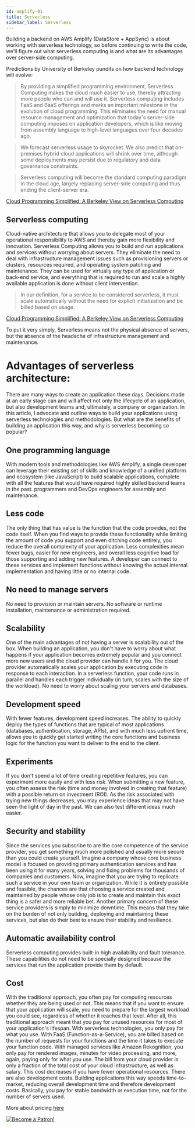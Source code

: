 ```yaml
---
id: amplify-01
title: Serverless
sidebar_label: Serverless
---
```


Building a backend on AWS Amplify (DataStore + AppSync) is about working with serverless technology, so before continuing to write the code, we'll figure out what serverless computing is and what are its advantages over server-side computing.

Predictions by University of Berkeley pundits on how backend technology will evolve:

> By providing a simplified programming environment, Serverless Computing makes the cloud much easier to use, thereby attracting more people who can and will use it. Serverless computing includes FaaS and BaaS offerings and marks an important milestone in the evolution of cloud programming. This eliminates the need for manual resource management and optimization that today's server-side computing imposes on application developers, which is like moving from assembly language to high-level languages ​​over four decades ago.

> We forecast serverless usage to skyrocket. We also predict that on-premises hybrid cloud applications will shrink over time, although some deployments may persist due to regulatory and data governance constraints.

> Serverless computing will become the standard computing paradigm in the cloud age, largely replacing server-side computing and thus ending the client-server era.

[Cloud Programming Simplified: A Berkeley View on Serverless Computing](https://www2.eecs.berkeley.edu/Pubs/TechRpts/2019/EECS-2019-3.pdf)

## Serverless computing

Cloud-native architecture that allows you to delegate most of your operational responsibility to AWS and thereby gain more flexibility and innovation. Serverless Computing allows you to build and run applications and services without worrying about servers. They eliminate the need to deal with infrastructure management issues such as provisioning servers or clusters, resources required, and operating system patching and maintenance. They can be used for virtually any type of application or back-end service, and everything that is required to run and scale a highly available application is done without client intervention.

> In our definition, for a service to be considered serverless, it must scale automatically without the need for explicit initialization and be billed based on usage.

[Cloud Programming Simplified: A Berkeley View on Serverless Computing](https://www2.eecs.berkeley.edu/Pubs/TechRpts/2019/EECS-2019-3.pdf)

To put it very simply, Serverless means not the physical absence of servers, but the absence of the headache of infrastructure management and maintenance.

# Advantages of serverless architecture:

There are many ways to create an application these days. Decisions made at an early stage can and will affect not only the lifecycle of an application, but also development teams and, ultimately, a company or organization. In this article, I advocate and outline ways to build your applications using serverless technologies and methodologies. But what are the benefits of building an application this way, and why is serverless becoming so popular?

## One programming language

With modern tools and methodologies like AWS Amplify, a single developer can leverage their existing set of skills and knowledge of a unified platform and ecosystem (like JavaScript) to build scalable applications, complete with all the features that would have required highly skilled backend teams in the past. programmers and DevOps engineers for assembly and maintenance.

## Less code

The only thing that has value is the function that the code provides, not the code itself. When you find ways to provide these functionality while limiting the amount of code you support and even ditching code entirely, you reduce the overall complexity of your application.
Less complexities mean fewer bugs, easier for new engineers, and overall less cognitive load for those supporting and adding new features.
A developer can connect to these services and implement functions without knowing the actual internal implementation and having little or no internal code.

## No need to manage servers

No need to provision or maintain servers. No software or runtime installation, maintenance or administration required.

## Scalability

One of the main advantages of not having a server is scalability out of the box. When building an application, you don't have to worry about what happens if your application becomes extremely popular and you connect more new users and the cloud provider can handle it for you.
The cloud provider automatically scales your application by executing code in response to each interaction. In a serverless function, your code runs in parallel and handles each trigger individually (in turn, scales with the size of the workload).
No need to worry about scaling your servers and databases.

## Development speed

With fewer features, development speed increases. The ability to quickly deploy the types of functions that are typical of most applications (databases, authentication, storage, APIs), and with much less upfront time, allows you to quickly get started writing the core functions and business logic for the function you want to deliver to the end to the client.

## Experiments

If you don't spend a lot of time creating repetitive features, you can experiment more easily and with less risk.
When submitting a new feature, you often assess the risk (time and money involved in creating that feature) with a possible return on investment (ROI). As the risk associated with trying new things decreases, you may experience ideas that may not have seen the light of day in the past.
We can also test different ideas much easier.

## Security and stability

Since the services you subscribe to are the core competence of the service provider, you get something much more polished and usually more secure than you could create yourself.
Imagine a company whose core business model is focused on providing primary authentication services and has been using it for many years, solving and fixing problems for thousands of companies and customers.
Now, imagine that you are trying to replicate such a service in your own team or organization. While it is entirely possible and feasible, the chances are that choosing a service created and maintained by people whose only job is to create and maintain this exact thing is a safer and more reliable bet.
Another primary concern of these service providers is simply to minimize downtime. This means that they take on the burden of not only building, deploying and maintaining these services, but also do their best to ensure their stability and resilience.

## Automatic availability control

Serverless computing provides built-in high availability and fault tolerance. These capabilities do not need to be specially designed because the services that run the application provide them by default.

## Cost

With the traditional approach, you often pay for computing resources whether they are being used or not. This means that if you want to ensure that your application will scale, you need to prepare for the largest workload you could see, regardless of whether it reaches that level. After all, this traditional approach meant that you pay for unused resources for most of your application's lifespan.
With serverless technologies, you only pay for what you use. With FaaS (Function-as-a-Service), you are billed based on the number of requests for your functions and the time it takes to execute your function code. With managed services like Amazon Rekognition, you only pay for rendered images, minutes for video processing, and more, again, paying only for what you use.
The bill from your cloud provider is only a fraction of the total cost of your cloud infrastructure, as well as salary. This cost decreases if you have fewer operational resources.
There are also development costs. Building applications this way speeds time-to-market, reducing overall development time and therefore development costs.
Basically, you pay for stable bandwidth or execution time, not for the number of servers used.

More about pricing [here](https://aws.amazon.com/ru/appsync/pricing/)

[![Become a Patron!](/img/logo/patreon.jpg)](https://www.patreon.com/bePatron?u=31769291)
